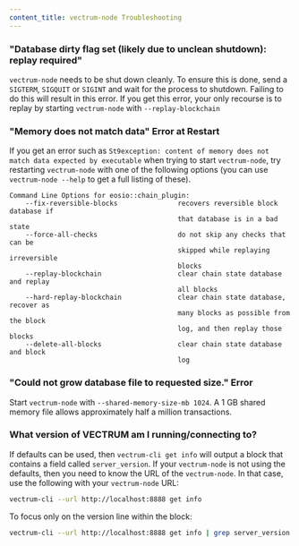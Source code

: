 ```yaml
---
content_title: vectrum-node Troubleshooting
---
```


### "Database dirty flag set (likely due to unclean shutdown): replay required"

`vectrum-node` needs to be shut down cleanly. To ensure this is done, send a `SIGTERM`, `SIGQUIT` or `SIGINT` and wait for the process to shutdown. Failing to do this will result in this error. If you get this error, your only recourse is to replay by starting `vectrum-node` with `--replay-blockchain` 

### "Memory does not match data" Error at Restart

If you get an error such as `St9exception: content of memory does not match data expected by executable` when trying to start `vectrum-node`, try restarting `vectrum-node` with one of the following options (you can use `vectrum-node --help` to get a full listing of these).

```
Command Line Options for eosio::chain_plugin:
    --fix-reversible-blocks               recovers reversible block database if 
                                          that database is in a bad state
    --force-all-checks                    do not skip any checks that can be 
                                          skipped while replaying irreversible 
                                          blocks
    --replay-blockchain                   clear chain state database and replay 
                                          all blocks
    --hard-replay-blockchain              clear chain state database, recover as 
                                          many blocks as possible from the block 
                                          log, and then replay those blocks
    --delete-all-blocks                   clear chain state database and block 
                                          log
```

### "Could not grow database file to requested size." Error

Start `vectrum-node` with `--shared-memory-size-mb 1024`. A 1 GB shared memory file allows approximately half a million transactions.

### What version of VECTRUM am I running/connecting to?

If defaults can be used, then `vectrum-cli get info` will output a block that contains a field called `server_version`.  If your `vectrum-node` is not using the defaults, then you need to know the URL of the `vectrum-node`. In that case, use the following with your `vectrum-node` URL:

```sh
vectrum-cli --url http://localhost:8888 get info
```

To focus only on the version line within the block:

```sh
vectrum-cli --url http://localhost:8888 get info | grep server_version
```
